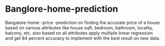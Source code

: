 # Banglore-home-prediction
Bangalore-home -price -prediction on finding the accurate price of a house based on various attributes like house sqft, bedroom, bathroom, locality, balcony, etc.
also based on all attributes apply multiple linear regression and get 84 percent accuracy to implement with the best result on new data.
